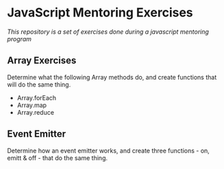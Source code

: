 # JavaScript Mentoring Exercises
_This repository is a set of exercises done during a javascript mentoring program_

## Array Exercises

Determine what the following Array methods do, and create functions that will do the same thing.

* Array.forEach
* Array.map
* Array.reduce

## Event Emitter

Determine how an event emitter works, and create three functions - on, emitt & off - that do the same thing.
